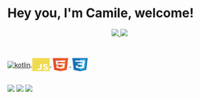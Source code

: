 # Hey you, I'm Camile, welcome!

<div align="center">
  <a href="https://github.com/CamileBarros">
  <img height="140em" src="https://github-readme-stats.vercel.app/api?username=CamileBarros&show_icons=true&theme=dark&include_all_commits=true&count_private=true"/>
  <img height="140em" src="https://github-readme-stats.vercel.app/api/top-langs/?username=CamileBarros&layout=compact&langs_count=7&theme=dark"/>
</div>
  
##
  
<div style="display: inline_block"><br>
  
  
<img align="center" alt="kotlin" height="30" width="30" src="https://cdn.jsdelivr.net/gh/devicons/devicon/icons/kotlin/kotlin-original.svg"/>
<img align="center" alt="JS" height="30" width="40" src="https://raw.githubusercontent.com/devicons/devicon/master/icons/javascript/javascript-plain.svg">
<img align="center" alt="HTML" height="30" width="40" src="https://raw.githubusercontent.com/devicons/devicon/master/icons/html5/html5-original.svg">
<img align="center" alt="CSS" height="30" width="40" src="https://raw.githubusercontent.com/devicons/devicon/master/icons/css3/css3-original.svg">
</div>

##
  
  <div>
  
<a href="mailto:camilebarrost@gmail.com"><img src="https://img.shields.io/badge/-Gmail-%23333?style=for-the-badge&logo=gmail&logoColor=white" target="_blank"></a>
<a href="https://www.linkedin.com/in/camilebarros/" target="_blank"><img src="https://img.shields.io/badge/-LinkedIn-%230077B5?style=for-the-badge&logo=linkedin&logoColor=white" target="_blank"></a> 
<a href="https://wa.me/5571993896886"><img src="https://img.shields.io/badge/WhatsApp-25D366?style=for-the-badge&logo=whatsapp&logoColor=white" target="_blank"></a> 
</div>
